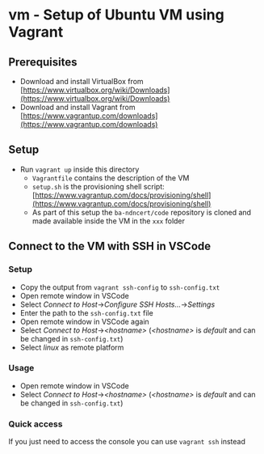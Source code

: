 # vm - Setup of Ubuntu VM using Vagrant

## Prerequisites

* Download and install VirtualBox from [https://www.virtualbox.org/wiki/Downloads](https://www.virtualbox.org/wiki/Downloads)
* Download and install Vagrant from [https://www.vagrantup.com/downloads](https://www.vagrantup.com/downloads)

## Setup

* Run `vagrant up` inside this directory
  * `Vagrantfile` contains the description of the VM
  * `setup.sh` is the provisioning shell script: [https://www.vagrantup.com/docs/provisioning/shell](https://www.vagrantup.com/docs/provisioning/shell)
  * As part of this setup the `ba-ndncert/code` repository is cloned and made available inside the VM in the `xxx` folder 

## Connect to the VM with SSH in VSCode

### Setup
* Copy the output from `vagrant ssh-config` to `ssh-config.txt`
* Open remote window in VSCode
* Select *Connect to Host*->*Configure SSH Hosts...*->*Settings*
* Enter the path to the `ssh-config.txt` file
* Open remote window in VSCode again
* Select *Connect to Host*->*\<hostname\>* (*\<hostname\>* is *default* and can be changed in `ssh-config.txt`)
* Select *linux* as remote platform

### Usage
* Open remote window in VSCode
* Select *Connect to Host*->*\<hostname\>* (*\<hostname\>* is *default* and can be changed in `ssh-config.txt`)

### Quick access
If you just need to access the console you can use `vagrant ssh` instead
